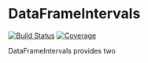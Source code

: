# DataFrameIntervals

[![Build Status](https://github.com/haberdashpi/DataFrameIntervals.jl/actions/workflows/CI.yml/badge.svg?branch=)](https://github.com/haberdashpi/DataFrameIntervals.jl/actions/workflows/CI.yml?query=branch%3A)
[![Coverage](https://codecov.io/gh/haberdashpi/DataFrameIntervals.jl/branch/main/graph/badge.svg)](https://codecov.io/gh/haberdashpi/DataFrameIntervals.jl)

DataFrameIntervals provides two